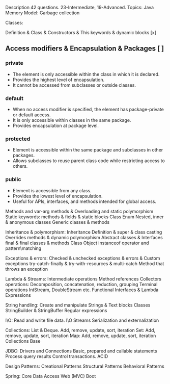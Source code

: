 Description
42 questions. 23-Intermediate, 19-Advanced.
Topics:
Java Memory Model:
Garbage collection

  
  

Classes:

Definition & Class & Constructors & This keywords & dynamic blocks [x]
## Access modifiers & Encapsulation & Packages [  ]
### private

- The element is only accessible within the class in which it is declared.
- Provides the highest level of encapsulation.
- It cannot be accessed from subclasses or outside classes.
### default

- When no access modifier is specified, the element has package-private or default access.
- It is only accessible within classes in the same package.
- Provides encapsulation at package level. 
### protected

- Element is accessible within the same package and subclasses in other packages.
- Allows subclasses to reuse parent class code while restricting access to others.
### public

- Element is accessible from any class.
- Provides the lowest level of encapsulation.
- Useful for APIs, interfaces, and methods intended for global access.




Methods and var-arg methods & Overloading and static polymorphism
Static keywords: methods & fields & static blocks
Class Enum
Nested, inner & anonymous classes
Generic classes & methods


Inheritance & polymorphism:
Inheritance Definition & super & class casting
Overrides methods & dynamic polymorphism
Abstract classes & Interfaces
final & final classes & methods
Class Object
instanceof operator and pattern\matching

Exceptions & errors:
Checked & unchecked exceptions & errors & Custom exceptions
try-catch-finally & try-with-resources & multi-catch
Method that throws an exception
  

Lambda & Streams:
Intermediate operations
Method references
Collectors operations: Decomposition, concatenation, reduction, grouping
Terminal operations
IntStream, DoubleStream etc.
Functional Interfaces & Lambda Expressions

String handling:
Create and manipulate Strings & Text blocks
Classes StringBuilder & StringBuffer
Regular expressions

I\O:
Read and write file data. I\O Streams
Serialization and externalization

Collections:
List & Deque. Add, remove, update, sort, iteration
Set: Add, remove, update, sort, iteration
Map: Add, remove, update, sort, iteration
Collections Base

JDBC:
Drivers and Connections
Basic, prepared and callable statements
Process query results
Control transactions. ACID

Design Patterns:
Creational Patterns
Structural Patterns
Behavioral Patterns

Spring:
Core
Data Access
Web (MVC)
Boot